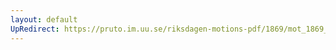 ```yaml
---
layout: default
UpRedirect: https://pruto.im.uu.se/riksdagen-motions-pdf/1869/mot_1869__ak__185.pdf
---
```

